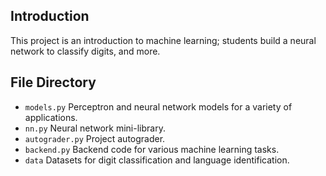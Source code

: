 ## Introduction
This project is an introduction to machine learning; students build a neural network to classify digits, and more.
## File Directory
- `models.py`	Perceptron and neural network models for a variety of applications.
- `nn.py`	Neural network mini-library.
- `autograder.py`	Project autograder.
- `backend.py`	Backend code for various machine learning tasks.
- `data`	Datasets for digit classification and language identification.
